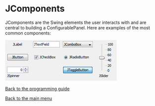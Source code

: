 # JComponents 

JComponents are the Swing elements the user interacts with and are central to building a ConfigurablePanel. Here are examples of the most common components:

![JComponents](img/jcomponents.png)



[Back to the programming guide](programmingguide.md)

[Back to the main menu](index.md)

